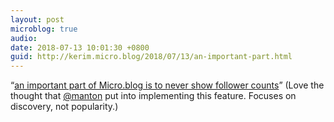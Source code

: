 ```yaml
---
layout: post
microblog: true
audio: 
date: 2018-07-13 10:01:30 +0800
guid: http://kerim.micro.blog/2018/07/13/an-important-part.html
---
```

“[an important part of Micro.blog is to never show follower counts](https://www.manton.org/2018/07/12/following-users-ui.html)” (Love the thought that [@manton](https://micro.blog/manton) put into implementing this feature. Focuses on discovery, not popularity.)
